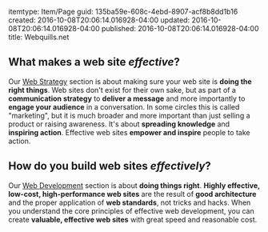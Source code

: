 itemtype: Item/Page
guid: 135ba59e-608c-4ebd-8907-acf8b8dd1b16
created: 2016-10-08T20:06:14.016928-04:00
updated: 2016-10-08T20:06:14.016928-04:00
published: 2016-10-08T20:06:14.016928-04:00
title: Webquills.net

## What makes a web site *effective*?
Our <a href="/web-strategy/">Web Strategy</a> section is about making sure your web site is
 **doing the right things**. Web sites don't exist for their own sake, 
 but as part of a **communication 
strategy** to **deliver a message** and more importantly to
**engage your audience** in a conversation. In some circles this is called
"marketing", but it is much broader and more important than just selling a product
or raising awareness. It's about **spreading knowledge** and **inspiring
action**. Effective web sites **empower and inspire** people to take
 action.

## How do you build web sites *effectively*?
Our <a href="/web-development/">Web Development</a> section is about **doing things right**. **Highly effective, low-cost, high-performance web sites**
are the result of **good architecture** and the proper application
of **web standards**, not tricks and hacks. When you understand the 
core principles of effective web development, you can 
create **valuable, effective web sites** with great speed and reasonable 
cost.

